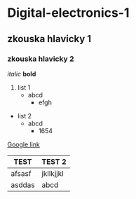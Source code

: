 # Digital-electronics-1
## zkouska hlavicky 1
### zkouska hlavicky 2

*italic*
**bold**

1. list 1
   - abcd
     - efgh
- list 2
  + abcd
    + 1654
    
[Google link](https://www.google.com)

TEST | TEST 2
------------ | -------------
afsasf | jkllkjjkl
asddas | abcd
